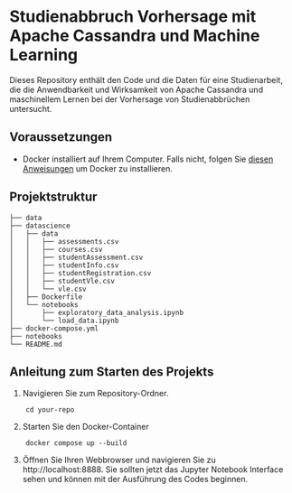# Studienabbruch Vorhersage mit Apache Cassandra und Machine Learning

Dieses Repository enthält den Code und die Daten für eine Studienarbeit, die die Anwendbarkeit und Wirksamkeit von Apache Cassandra und maschinellem Lernen bei der Vorhersage von Studienabbrüchen untersucht.

## Voraussetzungen

* Docker installiert auf Ihrem Computer. Falls nicht, folgen Sie [diesen Anweisungen](https://docs.docker.com/get-docker/) um Docker zu installieren.

## Projektstruktur

```
├── data
├── datascience
│   ├── data
│   │   ├── assessments.csv
│   │   ├── courses.csv
│   │   ├── studentAssessment.csv
│   │   ├── studentInfo.csv
│   │   ├── studentRegistration.csv
│   │   ├── studentVle.csv
│   │   └── vle.csv
│   ├── Dockerfile
│   └── notebooks
│       ├── exploratory_data_analysis.ipynb
│       └── load_data.ipynb
├── docker-compose.yml
├── notebooks
└── README.md
```


## Anleitung zum Starten des Projekts

1. Navigieren Sie zum Repository-Ordner.
```
    cd your-repo
```

2. Starten Sie den Docker-Container
```
    docker compose up --build
```

3. Öffnen Sie Ihren Webbrowser und navigieren Sie zu http://localhost:8888. Sie sollten jetzt das Jupyter Notebook Interface sehen und können mit der Ausführung des Codes beginnen.
